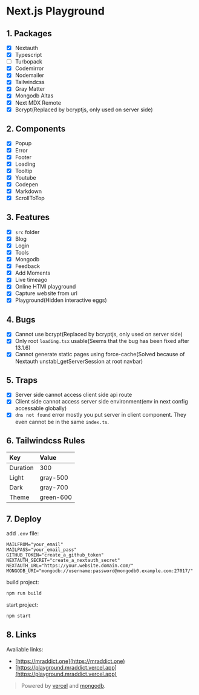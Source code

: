 # Next.js Playground

## 1. Packages

- [x] Nextauth
- [x] Typescript
- [ ] Turbopack
- [x] Codemirror
- [x] Nodemailer
- [x] Tailwindcss
- [x] Gray Matter
- [x] Mongodb Altas
- [x] Next MDX Remote
- [x] Bcrypt(Replaced by bcryptjs, only used on server side)

## 2. Components

- [x] Popup
- [x] Error
- [x] Footer
- [x] Loading
- [x] Tooltip
- [x] Youtube
- [x] Codepen
- [x] Markdown
- [x] ScrollToTop

## 3. Features

- [x] `src` folder
- [x] Blog
- [x] Login
- [x] Tools
- [x] Mongodb
- [x] Feedback
- [x] Add Moments
- [x] Live timeago
- [x] Online HTMl playground
- [x] Capture website from url
- [x] Playground(Hidden interactive eggs)

## 4. Bugs

- [x] Cannot use bcrypt(Replaced by bcryptjs, only used on server side)
- [x] Only root `loading.tsx` usable(Seems that the bug has been fixed after 13.1.6)
- [x] Cannot generate static pages using force-cache(Solved because of Nextauth unstabl_getServerSession at root navbar)

## 5. Traps

- [x] Server side cannot access client side api route
- [x] Client side cannot access server side environment(env in next config accessable globally)
- [x] `dns not found` error mostly you put server in client component. They even cannot be in the same `index.ts`.

## 6. Tailwindcss Rules

| Key      | Value     |
| :------- | :-------- |
| Duration | 300       |
| Light    | gray-500  |
| Dark     | gray-700  |
| Theme    | green-600 |

## 7. Deploy

add `.env` file:

```env
MAILFROM="your_email"
MAILPASS="your_email_pass"
GITHUB_TOKEN="create_a_github_token"
NEXTAUTH_SECRET="create_a_nextauth_secret"
NEXTAUTH_URL="https://your.website.domain.com/"
MONGODB_URI="mongodb://username:password@mongodb0.example.com:27017/"
```

build project:

```bash
npm run build
```

start project:

```bash
npm start
```

## 8. Links

Avaliable links:

- [https://mraddict.one](https://mraddict.one)
- [https://playground.mraddict.vercel.app](https://playground.mraddict.vercel.app)

> Powered by [vercel](https://vercel.com) and [mongodb](https://www.mongodb.com/atlas/database).
